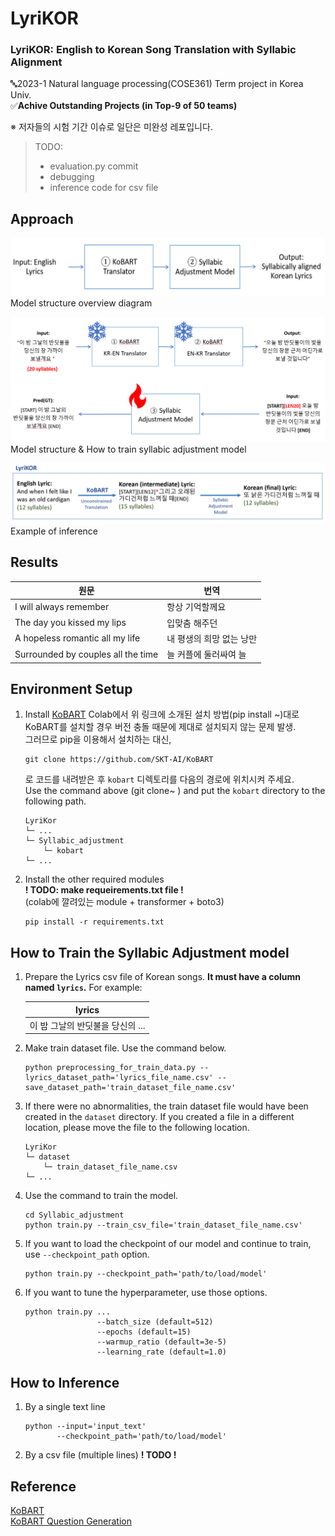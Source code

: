 # LyriKOR
### LyriKOR: English to Korean Song Translation with Syllabic Alignment   
   
🔤2023-1 Natural language processing(COSE361) Term project in Korea Univ.   
✅**Achive Outstanding Projects (in Top-9 of 50 teams)**
   
※ 저자들의 시험 기간 이슈로 일단은 미완성 레포입니다.   
> TODO:
> - evaluation.py commit
> - debugging
> - inference code for csv file
   
   
## Approach
![overview](imgs/overview.png)   
Model structure overview diagram     
   
![syllabic_adjustment](imgs/syllabic_adjustment.png)   
Model structure & How to train syllabic adjustment model     
   
![syllabic_adjustment](imgs/inference_example.png)   
Example of inference   
   
   
## Results
|원문|번역|
|--|--|
|I will always remember|항상 기억할께요|
|The day you kissed my lips|입맞춤 해주던|
|A hopeless romantic all my life|내 평생의 희망 없는 낭만|
|Surrounded by couples all the time|늘 커플에 둘러싸여 늘|
   
   
## Environment Setup
1. Install [KoBART](https://github.com/SKT-AI/KoBART)
	Colab에서 위 링크에 소개된 설치 방법(pip install ~)대로 KoBART를 설치할 경우 버전 충돌 때문에 제대로 설치되지 않는 문제 발생.    
	그러므로 pip을 이용해서 설치하는 대신,
	```
	git clone https://github.com/SKT-AI/KoBART
	```
	로 코드를 내려받은 후 `kobart` 디렉토리를 다음의 경로에 위치시켜 주세요.   
	Use the command above (git clone~ ) and put the `kobart` directory to the following path.
	```
	LyriKor
	└─ ...
	└─ Syllabic_adjustment
		└─ kobart
	└─ ...
	```
2. Install the other required modules   
	**! TODO: make requeirements.txt file !**   
	(colab에 깔려있는 module + transformer + boto3)   
	```
	pip install -r requirements.txt
	```
   
   
## How to Train the Syllabic Adjustment model
1. Prepare the Lyrics csv file of Korean songs.
	**It must have a column named `lyrics`.** For example:
	   
	| lyrics |
	| :--: |
	| 이 밤 그날의 반딧불을 당신의 ... |

2. Make train dataset file. Use the command below.
	```
	python preprocessing_for_train_data.py --lyrics_dataset_path='lyrics_file_name.csv' --save_dataset_path='train_dataset_file_name.csv'
	```
3. If there were no abnormalities, the train dataset file would have been created in the `dataset` directory. If you created a file in a different location, please move the file to the following location.
	```
	LyriKor
	└─ dataset
		└─ train_dataset_file_name.csv
	└─ ...
	```
4. Use the command to train the model.
	```
	cd Syllabic_adjustment
	python train.py --train_csv_file='train_dataset_file_name.csv'
	```
5. If you want to load the checkpoint of our model and continue to train, use `--checkpoint_path` option.
	```
	python train.py --checkpoint_path='path/to/load/model'
	```
7. If you want to tune the hyperparameter, use those options.
	```
	python train.py ...
					--batch_size (default=512)
					--epochs (default=15)
					--warmup_ratio (default=3e-5)
					--learning_rate (default=1.0)
	```


## How to Inference
1. By a single text line
	```
	python --input='input_text'
		   --checkpoint_path='path/to/load/model'
	```
2. By a csv file (multiple lines)
	**! TODO !**
   
    
## Reference
[KoBART](https://github.com/SKT-AI/KoBART)   
[KoBART Question Generation](https://github.com/Seoneun/KoBART-Question-Generation)   
